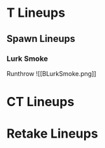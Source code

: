 # T Lineups
## Spawn Lineups
### Lurk Smoke
Runthrow
![[BLurkSmoke.png]]
# CT Lineups
# Retake Lineups